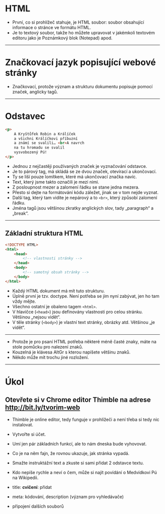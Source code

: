 <!-- .slide: data-state="c-slide-inter" -->

# HTML

>>>
* První, co si prohlížeč stahuje, je HTML soubor: soubor obsahující informace o stránce ve formátu HTML.
* Je to textový soubor, takže ho můžete upravovat v jakémkoli textovém editoru jako je Poznámkový blok (Notepad) apod.

---

# Značkovací jazyk popisující webové stránky

>>>
* Značkovací, protože význam a strukturu dokumentu popisuje pomocí značek, anglicky tagů.

---

# Odstavec

```html
<p>
	A Kryštůfek Robin a Králíček
	a všichni Králíčkovi příbuzní
	a známí se svalili… <br>A navrch
	na tu hromadu se svalil
	vysvobozený Pú!
</p>
```
<!-- .element: class="c-text-md stretch" -->

>>>
* Jednou z nejčastěji používaných značek je vyznačování odstavce.
* Je to párový tag, má skládá se ze dvou značek, otevírací a ukončovací.
* Ty se liší pouze lomítkem, které má ukončovací značka navíc.
* Text, který jsme takto označili je mezi nimi.
* Z posloupnost mezer a zalomení řádku se stane jedna mezera.
* Přesto si dejte na formátování kódu záležet, jinak se v tom nejde vyznat.
* Další tag, který tam vidíte je nepárový a to `<br>`, který způsobí zalomení řádku.
* Jména tagů jsou většinou zkratky anglických slov, tady „paragraph“ a „break“.

---

## Základní struktura HTML


```html
<!DOCTYPE HTML>
<html>
    <head>
        <!-- vlastnosti stránky -->
    </head>
    <body>
        <!-- samotný obsah stránky -->
    </body>
</html>
```
<!-- .element: class="c-text-md stretch" -->

>>>
* Každý HTML dokument má mít tuto strukturu.
* Úplně první je tzv. doctype. Není potřeba se jím nyní zabývat, jen ho tam vždy mějte.
* Všechno ostatní je obaleno tagem `<html>`.
* V hlavičce (`<head>`) jsou definovány vlastnosti pro celou stránku. Většinou „nejsou vidět“.
* V těle stránky (`<body>`) je vlastní text stránky, obrázky atd. Většinou „je vidět“.

---

<!-- .slide: data-background="img/keyboard-cs-html.svg" -->


>>>
* Protože je pro psaní HTML potřeba některé méně časté znaky, máte na stole pomůcku pro nalezení znaků.
* Kouzelná je klávesa AltGr s kterou napíšete většinu znaků.
* Někdo může mít trochu jiné rozložení.

---

<!-- .slide: data-state="c-slide-task" -->

# Úkol

## Otevřete si v Chrome editor Thimble na adrese <a href="https://thimbleprojects.org/czechitas/60847" target="_blank">http://bit.ly/tvorim-web</a>


>>>
* Thimble je online editor, tedy funguje v prohlížeči a není třeba si tedy nic instalovat.
* Vytvořte si účet.
* Umí jen pár základních funkcí, ale to nám dneska bude vyhovovat.
* Co je na něm fajn, že rovnou ukazuje, jak stránka vypadá.
* Smažte instruktážní text a zkuste si sami přidat 2 odstavce textu.
* Kdo nepíše rychle a neví o čem, může si najít povídání o Medvídkovi Pú na Wikipedii.


* title: **cvičení**: přidat
* meta: kódování, description (význam pro vyhledávače)
* připojení dalších souborů

